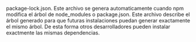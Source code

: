package-lock.json.
Este archivo se genera automaticamente cuando npm modifica el árbol
de node_modules o package.json.
Este archivo describe el árbol generado para que futuras instalaciones puedan generar exactamente el mismo árbol.
De esta forma otros desarrolladores pueden instalar exactmente las mismas dependencias.
